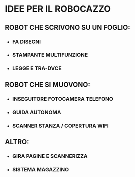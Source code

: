 # IDEE PER IL ROBOCAZZO

## ROBOT CHE SCRIVONO SU UN FOGLIO:

- ### FA DISEGNI

- ### STAMPANTE MULTIFUNZIONE

- ### LEGGE E TRA-DVCE


## ROBOT CHE SI MUOVONO:

- ### INSEGUITORE FOTOCAMERA TELEFONO

- ### GUIDA AUTONOMA

- ### SCANNER STANZA / COPERTURA WIFI

## ALTRO:

- ### GIRA PAGINE E SCANNERIZZA

- ### SISTEMA MAGAZZINO
